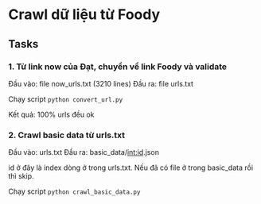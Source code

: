 # Crawl dữ liệu từ Foody

## Tasks

### 1. Từ link now của Đạt, chuyển về link Foody và validate
Đầu vào: file now_urls.txt (3210 lines)
Đầu ra: file urls.txt

Chạy script `python convert_url.py`

Kết quả: 100% urls đều ok

### 2. Crawl basic data từ urls.txt
Đầu vào: urls.txt
Đầu ra: basic_data/<int:id>.json

id ở đây là index dòng ở trong urls.txt. Nếu đã có file ở trong basic_data rồi thì skip.

Chạy script `python crawl_basic_data.py`



